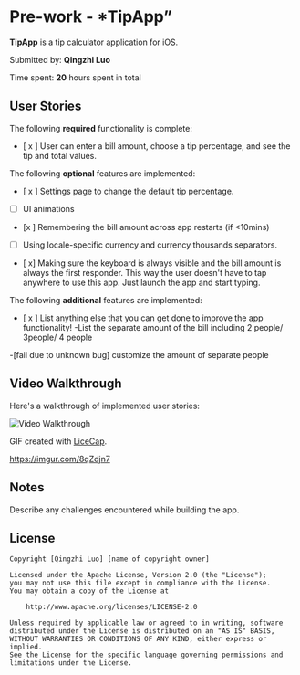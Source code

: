 # Pre-work - *TipApp”

**TipApp** is a tip calculator application for iOS.

Submitted by: **Qingzhi Luo**

Time spent: **20** hours spent in total

## User Stories

The following **required** functionality is complete:

* [ x ] User can enter a bill amount, choose a tip percentage, and see the tip and total values.

The following **optional** features are implemented:
* [ x ] Settings page to change the default tip percentage.
* [ ] UI animations
* [x ] Remembering the bill amount across app restarts (if <10mins)
* [ ] Using locale-specific currency and currency thousands separators.
* [ x] Making sure the keyboard is always visible and the bill amount is always the first responder. This way the user doesn't have to tap anywhere to use this app. Just launch the app and start typing.

The following **additional** features are implemented:

- [ x ] List anything else that you can get done to improve the app functionality!
-List the separate amount of the bill including 2 people/ 3people/ 4 people

-[fail due to unknown bug] customize the amount of separate people


## Video Walkthrough 

Here's a walkthrough of implemented user stories:

<img src='https://i.imgur.com/imgur.com/8qZdjn7' title='Video Walkthrough' width='' alt='Video Walkthrough' />

GIF created with [LiceCap](http://www.cockos.com/licecap/).


https://imgur.com/8qZdjn7

## Notes

Describe any challenges encountered while building the app.

## License

    Copyright [Qingzhi Luo] [name of copyright owner]

    Licensed under the Apache License, Version 2.0 (the "License");
    you may not use this file except in compliance with the License.
    You may obtain a copy of the License at

        http://www.apache.org/licenses/LICENSE-2.0

    Unless required by applicable law or agreed to in writing, software
    distributed under the License is distributed on an "AS IS" BASIS,
    WITHOUT WARRANTIES OR CONDITIONS OF ANY KIND, either express or implied.
    See the License for the specific language governing permissions and
    limitations under the License.
